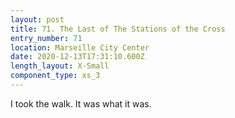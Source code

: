 ```yaml
---
layout: post
title: 71. The Last of The Stations of the Cross
entry_number: 71
location: Marseille City Center
date: 2020-12-13T17:31:10.600Z
length_layout: X-Small
component_type: xs_3
---
```

I took the walk. It was what it was.